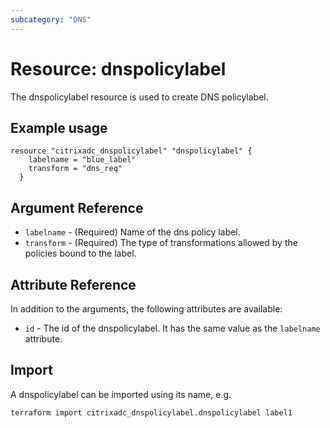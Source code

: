 ```yaml
---
subcategory: "DNS"
---
```


# Resource: dnspolicylabel

The dnspolicylabel resource is used to create DNS policylabel.


## Example usage

```hcl
resource "citrixadc_dnspolicylabel" "dnspolicylabel" {
	labelname = "blue_label"
	transform = "dns_req"
  }
```


## Argument Reference

* `labelname` - (Required) Name of the dns policy label.
* `transform` - (Required) The type of transformations allowed by the policies bound to the label.


## Attribute Reference

In addition to the arguments, the following attributes are available:

* `id` - The id of the dnspolicylabel. It has the same value as the `labelname` attribute.


## Import

A dnspolicylabel can be imported using its name, e.g.

```shell
terraform import citrixadc_dnspolicylabel.dnspolicylabel label1
```
